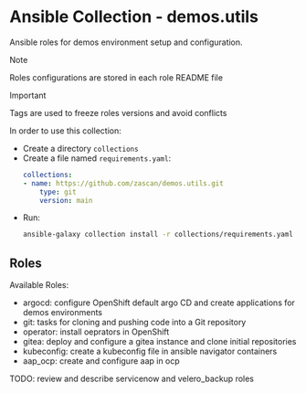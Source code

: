 # Ansible Collection - demos.utils

Ansible roles for demos environment setup and configuration.

> [!NOTE]  
> Roles configurations are stored in each role README file

> [!IMPORTANT]  
> Tags are used to freeze roles versions and avoid conflicts

In order to use this collection:

- Create a directory `collections`
- Create a file named `requirements.yaml`:
  ```yaml
  collections:
  - name: https://github.com/zascan/demos.utils.git
      type: git
      version: main
  ```
- Run: 
  ```sh
  ansible-galaxy collection install -r collections/requirements.yaml
  ```

## Roles

Available Roles:

- argocd: configure OpenShift default argo CD and create applications for demos environments
- git: tasks for cloning and pushing code into a Git repository
- operator: install oeprators in OpenShift
- gitea: deploy and configure a gitea instance and clone initial repositories
- kubeconfig: create a kubeconfig file in ansible navigator containers
- aap_ocp: create and configure aap in ocp

TODO: review and describe servicenow and velero_backup roles
